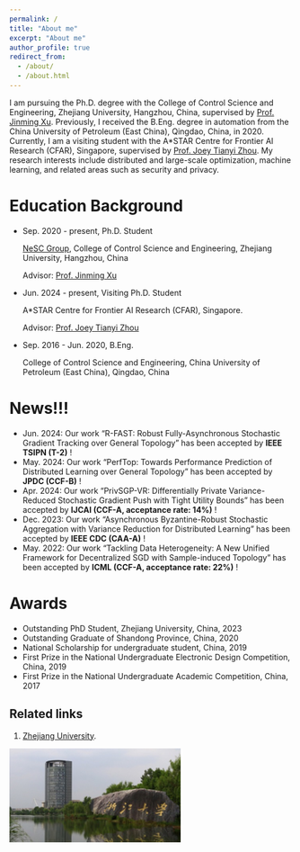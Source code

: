 ```yaml
---
permalink: /
title: "About me"
excerpt: "About me"
author_profile: true
redirect_from: 
  - /about/
  - /about.html
---
```



I am pursuing the Ph.D. degree with the College of Control Science and Engineering, Zhejiang University, Hangzhou, China, supervised by [Prof. Jinming Xu](https://person.zju.edu.cn/jimmyxu). Previously, I received the B.Eng. degree in automation from the China University of Petroleum (East China), Qingdao, China, in 2020. Currently, I am a visiting student with the A*STAR Centre for Frontier AI Research (CFAR), Singapore, supervised by [Prof. Joey Tianyi Zhou](https://joeyzhouty.github.io/). My research interests include distributed and large-scale optimization, machine learning, and related areas such as security and privacy. 



Education Background
======
* Sep. 2020 - present, Ph.D. Student

  [NeSC Group](http://nesc.zju.edu.cn/#/), College of Control Science and Engineering, Zhejiang University, Hangzhou, China

  Advisor: [Prof. Jinming Xu](https://person.zju.edu.cn/jimmyxu)


* Jun. 2024 - present, Visiting Ph.D. Student

  A*STAR Centre for Frontier AI Research (CFAR), Singapore.

  Advisor: [Prof. Joey Tianyi Zhou](https://joeyzhouty.github.io/)


* Sep. 2016 - Jun. 2020, B.Eng.

  College of Control Science and Engineering, China University of Petroleum (East China), Qingdao, China



News!!!
======
* Jun. 2024: Our work “R-FAST: Robust Fully-Asynchronous Stochastic Gradient Tracking over General Topology” has been accepted by **IEEE TSIPN (T-2)** !
* May. 2024: Our work “PerfTop: Towards Performance Prediction of Distributed Learning over General Topology” has been accepted by **JPDC (CCF-B)** !
* Apr. 2024: Our work “PrivSGP-VR: Differentially Private Variance-Reduced Stochastic Gradient Push with Tight Utility Bounds” has been accepted by **IJCAI (CCF-A, acceptance rate: 14%)** !
* Dec. 2023: Our work “Asynchronous Byzantine-Robust Stochastic Aggregation with Variance Reduction for Distributed Learning” has been accepted by **IEEE CDC (CAA-A)** !
* May. 2022: Our work “Tackling Data Heterogeneity: A New Unified Framework for Decentralized SGD with Sample-induced Topology” has been accepted by **ICML (CCF-A, acceptance rate: 22%)** !





Awards
======
* Outstanding PhD Student, Zhejiang University, China, 2023
* Outstanding Graduate of Shandong Province, China, 2020
* National Scholarship for undergraduate student, China, 2019
* First Prize in the National Undergraduate Electronic Design Competition, China, 2019
* First Prize in the National Undergraduate Academic Competition, China, 2017



Related links
------
1. [Zhejiang University](https://www.zju.edu.cn/).

<p align="left">
<img src="/images/Zhejiang_University2.png" alt="drawing" width="305"/>
</p>
